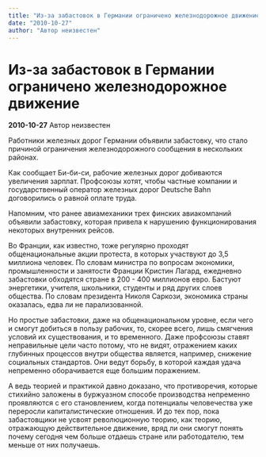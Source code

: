 ```yaml
---
title: "Из-за забастовок в Германии ограничено железнодорожное движение"
date: "2010-10-27"
author: "Автор неизвестен"
---
```


# Из-за забастовок в Германии ограничено железнодорожное движение

**2010-10-27** Автор неизвестен

Работники железных дорог Германии объявили забастовку, что стало причиной ограничения железнодорожного сообщения в нескольких районах.

Как сообщает Би-би-си, рабочие железных дорог добиваются увеличения зарплат. Профсоюзы хотят, чтобы частные компании и государственный оператор железных дорог Deutsche Bahn договорились о равной оплате труда.

Напомним, что ранее авиамеханики трех финских авиакомпаний объявили забастовку, которая привела к нарушению функционирования некоторых внутренних рейсов.

Во Франции, как известно, тоже регулярно проходят общенациональные акции протеста, в которых участвуют до 3,5 миллиона человек. По словам министра по вопросам экономики, промышленности и занятости Франции Кристин Лагард, ежедневно забастовки обходятся стране в 200 - 400 миллионов евро. Бастуют энергетики, учителя, школьники, студенты и ряд других слоев общества. По словам президента Николя Саркози, экономика страны оказалась, едва ли не парализованной.

Но простые забастовки, даже на общенациональном уровне, если чего и смогут добиться в пользу рабочих, то, скорее всего, лишь смягчения условий их существования, и то временного. Даже профсоюзы ставят неправильные цели часто потому, что не видят, отражением каких глубинных процессов внутри общества является, например, снижение социальных стандартов. Они ведут борьбу, в которой каждая удача непременно оборачивается еще большим поражением.

А ведь теорией и практикой давно доказано, что противоречия, которые стихийно заложены в буржуазном способе производства непременно проявляются с его становлением, когда потенциалы человечества уже переросли капиталистические отношения. И до тех пор, пока забастовщики не усвоят революционную теорию, как теорию, отражающую действительное движение, вряд ли они смогут понять почему сегодня чем больше отдаешь стране или работодателю, тем меньше от них получаешь.